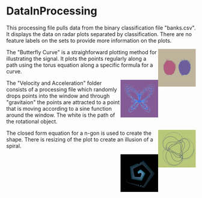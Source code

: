 
# DataInProcessing

This processing file pulls data from the binary classification file "banks.csv". It displays the data on radar plots separated by classification. There are no feature labels on the sets to provide more information on the plots.

<img align="right" width="100" height="100" src="https://raw.githubusercontent.com/jbrdge/DataInProcessing/master/screen-0500.tif">

The "Butterfly Curve" is a straighforward plotting method for illustrating the signal. It plots the points regularly along a path using the torus equation along a specific formula for a curve.

<img align="right" width="100" height="100" src="https://raw.githubusercontent.com/jbrdge/DataInProcessing/master/Butterfly_Curve/Screen%20Shot%202018-12-28%20at%205.25.53%20PM.png">

The "Velocity and Acceleration" folder consists of a processing file which randomly drops points into the window and through "gravitaion" the points are attracted to a point that is moving according to a sine function around the window. The white is the path of the rotational object.

<img align="right" width="100" height="100" src="https://github.com/jbrdge/DataInProcessing/blob/master/Velocity_And_Acceleration/Screen%20Shot%202018-12-28%20at%204.43.17%20PM.png">

The closed form equation for a n-gon is used to create the shape. There is resizing of the plot to create an illusion of a spiral. 

<img align="right" width="100" height="100" src="https://raw.githubusercontent.com/jbrdge/DataInProcessing/master/Closed_Polygon_Spiral/Screen%20Shot%202018-12-28%20at%205.32.48%20PM.png">

